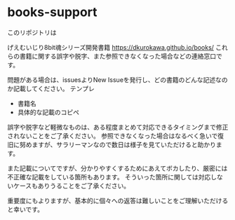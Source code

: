 # books-support
このリポジトリは

げえむいじり8bit魂シリーズ開発書籍
https://dkurokawa.github.io/books/
これらの書籍に関する誤字や脱字、また参照できなくなった場合などの連絡窓口です。

問題がある場合は、issuesよりNew Issueを発行し、どの書籍のどんな記述なのか記載してください。
テンプレ
- 書籍名
- 具体的な記載のコピペ

誤字や脱字など軽微なものは、ある程度まとめて対応できるタイミングまで修正されないことをご了承ください。
参照できなくなった場合はなるべく急いで復旧に努めますが、サラリーマンなので数日は様子を見ていただけると助かります。

また記載についてですが、分かりやすくするためにあえてボカしたり、厳密には不正確な記載をしている箇所もあります。
そういった箇所に関しては対応しないケースもありうることをご了承ください。


重要度にもよりますが、基本的に個々への返答は難しいことをご理解いただけると幸いです。
